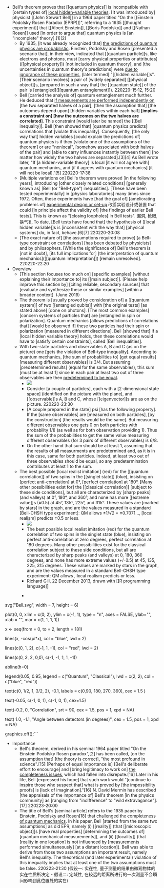 - Bell's theorem proves that [[quantum physics]] is incompatible with [certain types of] [local hidden-variable theories](((ZelKAMd3n))). [It was introduced by] physicist [[John Stewart Bell]] in a 1964 paper titled "On the [[Einstein Podolsky Rosen Paradox (EPRP)]]", referring to a 1935 [[thought experiment]] that [[Albert Einstein]], [[Boris Podolsky]] and [[Nathan Rosen]] used [in order to argue that] quantum physics is [an "incomplete" theory].[1][2] 
    - By 1935, [it was already recognized that] [the predictions of quantum physics are probabilistic](((1G-_MOIj_))). Einstein, Podolsky and Rosen [presented a scenario that], in their view, indicated that [[quantum particle]]s, like electrons and photons, must [carry physical properties or attributes]([[physical property]]) [not included in quantum theory], and [the uncertainties in quantum theory's predictions] were [due to ignorance of these properties]([[ignorance]]), [later termed] "[[hidden variable]]s". [Their scenario involves] a pair of [widely separated] [[physical object]]s, [prepared in such a way that] the [[quantum state]] of the pair is [entangled]([[quantum entanglement]]).
220220-15:12, 15:20
    - Bell [carried the analysis of] quantum entanglement much further. He deduced that [if measurements are performed independently on](((GmVCaGX7A))) [the two separated halves of a pair], [then the assumption that] [the outcomes depend upon] [hidden variables within each half] __[implies a constraint on] [how the outcomes on the two halves are correlated]__. This constraint [would later be named] the [[Bell inequality]]. Bell [then showed that] [quantum physics predicts] correlations that [violate this inequality]. Consequently, [the only way that] hidden variables [could explain the predictions of] quantum physics is if they [violate one of the assumptions of the theorem] or are "nonlocal", [somehow associated with both halves of the pair] and [able to carry influences instantly between them] [no matter how widely the two halves are separated].[3][4] As Bell wrote later, "If [a hidden-variable theory] is local [it will not agree with] quantum mechanics, and [if it agrees with quantum mechanics] [it will not be local]."[5]
220220-17:38
    - [Multiple variations on] Bell's theorem were proved [in the following years], introducing [other closely related conditions] [generally known as] [Bell (or "Bell-type") inequalities]. [These have been tested experimentally] in [physics laboratories] many times since 1972. Often, these experiments have [had the goal of] [ameliorating problems of] [experimental design or set-up](((l8Ip8yEst))) 改善实验设计或装置 that could [in principle affect the validity of] [the findings of earlier Bell tests]. This is known as "[closing loopholes] in Bell tests". 漏洞, 枪眼, 换气孔 To date, [Bell tests have found that] the hypothesis of [[local hidden variable]]s is [inconsistent with the way that] [physical systems] do, in fact, behave.[6][7]
220220-20:08
    - [The exact nature of] [the assumptions required to prove] [a Bell-type constraint on correlations] [has been debated by physicists] and by philosophers. [While the significance of] Bell's theorem is [not in doubt], [its full implications for] [the interpretation of quantum mechanics]([[quantum interpretation]]) [remain unresolved].
220220-22:20
- Overview
    - [This section focuses too much on] [specific examples] [without explaining their importance to] its [[main subject]]. [Please help improve this section by] [citing reliable, secondary sources] that [evaluate and synthesize these or similar examples] [within a broader context]. (June 2019)
    - The theorem is [usually proved by consideration of] a [[quantum system]] of two [[entangled qubits]] with [the original tests] [as stated above] [done on photons]. [The most common examples] [concern systems of particles that] are [entangled in spin or polarization]. Quantum mechanics [allows predictions of correlations that] [would be observed if] these two particles had their spin or polarization [measured in different directions]. Bell [showed that] if a [local hidden variable theory] holds, then these correlations would have to [satisfy certain constraints], called [Bell inequalities].
    - With two-state particles and observables A, B and C (as on the picture) one [gets the violation of Bell-type inequality]. According to quantum mechanics, [the sum of probabilities to] [get equal results] [measuring different observables] is 3/4. But assuming [predetermined results] (equal for the same observables), this sum [must be at least 1] since in each pair at least two out of three observables are then [predetermined to be equal](https://en.wikipedia.org/wiki/File:Mermin%27s_inequality.pdf).
        - ![](https://firebasestorage.googleapis.com/v0/b/firescript-577a2.appspot.com/o/imgs%2Fapp%2FXELiu-NovaKG%2F-6kdYRxGWs.png?alt=media&token=66529915-8a1b-451a-b682-1a56ab79b678)
        - Consider [a couple of particles], each with a [2-dimensional state space] (identified on the picture with the plane), and [[observable]]s A, B and C, whose [[eigenvector]]s are as on the picture.
220220-23:30
        - [A couple prepared in the state] psi [has the following property]. If the [same observables] are [measured on both particles], [by the construction] [the results would be the same]. But measuring different observables one gets 0 on both particles with probability 1/8 (as well as for both observation providing 1). Thus the sum of the probabilities to get the same value measuring different observables (for 3 pairs of different observables) is 6/8.
        - On the other hand that sum should be at least 1, assuming that the results of all measurments are predetermined and, as it is in this case, same for both particles. Indeed, at least two out of three observables should be equal, so any predetermination contributes at least 1 to the sum.
    - The best possible [local realist imitation] (red) for the [[quantum correlation]] of two spins in the [[singlet state]] (blue), insisting on [perfect anti-correlation] at 0°, [perfect correlation] at 180°. [Many other possibilities exist for] the [[classical correlation]] [subject to these side conditions], but all are characterized by [sharp peaks] (and valleys) at 0°, 180°, and 360°, and none has more [[extreme value]]s (±0.5) at 45°, 135°, 225°, and 315°. These values are [marked by stars] in the graph, and are the values measured in a standard [Bell-CHSH type experiment]: QM allows ±1/√2 = ±0.7071..., [local realism] predicts ±0.5 or less.
        - ![](https://firebasestorage.googleapis.com/v0/b/firescript-577a2.appspot.com/o/imgs%2Fapp%2FXELiu-NovaKG%2F0TOfZ6Ojrc.jpg?alt=media&token=99176ee7-2556-4da5-9bdb-4dd3412e8c9f)
        - The best possible local realist imitation (red) for the quantum correlation of two spins in the singlet state (blue), insisting on perfect anti-correlation at zero degrees, perfect correlation at 180 degrees. Many other possibilities exist for the classical correlation subject to these side conditions, but all are characterized by sharp peaks (and valleys) at 0, 180, 360 degrees, and none has more extreme values (+/-0.5) at 45, 135, 225, 315 degrees. These values are marked by stars in the graph, and are the values measured in a standard Bell-CHSH type experiment: QM allows , local realism predicts or less. 
        - Richard Gill, 22 December 2013, drawn with [[R programming language]]
        - ```r
svg("Bell.svg", width = 7, height = 6)

plot(0, 0, xlim = c(0, 2), ylim = c(-1, 1), type = "n", axes = FALSE, ylab="", xlab = "", mar = c(1, 1, 1, 1))

x <- seq(from = 0, to = 2, length = 181)

lines(x, -cos(pi*x), col = "blue", lwd = 2)

lines(c(0, 1, 2), c(-1, 1, -1), col = "red", lwd = 2)

lines(c(0, 2, 2, 0,0), c(-1, -1, 1, 1, -1))

abline(h=0)

legend(0.05, 0.95, legend = c("Quantum", "Classical"), lwd = c(2, 2), col = c("blue", "red"))

text(c(0, 1/2, 1, 3/2, 2), -0.1, labels = c(0,90, 180, 270, 360), cex = 1.5 )

text(-0.05, c(-1, 0, 1), c(-1, 0, 1), cex=1.5)

text(-0.2, 0, "Correlation", srt = 90, cex = 1.5, pos = 1, xpd = NA)

text( 1.0, -1.1, "Angle between detectors (in degrees)", cex = 1.5, pos = 1, xpd = NA)

graphics.off();```
- Importance
    - Bell's theorem, derived in his seminal 1964 paper titled "On the Einstein Podolsky Rosen paradox",[2] has been called, [on the assumption that] [the theory is correct], "the most profound in science".[15] [Perhaps of equal importance is] [Bell's deliberate effort to encourage] and [bring legitimacy to work on] [the completeness issues](((Jvpb8miNt))), which had fallen into disrepute.[16] Later in his life, Bell [expressed his hope] that such work would "[continue to inspire those who suspect that] what is proved by [the impossibility proofs] is [lack of imagination]."[16] N. David Mermin has described [the appraisals of the importance of] Bell's theorem [in the physics community] as [ranging from "indifference" to "wild extravagance"].[17]
220223-20:00
    - The title of Bell's [seminal article] refers to the 1935 paper by Einstein, Podolsky and Rosen[18] that [challenged the completeness of quantum mechanics](((Jvpb8miNt))). In his paper, Bell [started from the same two assumptions] as did EPR, namely (i) [[reality]] (that [[microscopic object]]s [have real properties] [determining the outcomes of] [quantum mechanical measurements]), and (ii) [[locality]] (that [reality in one location] is not influenced by [measurements performed simultaneously] [at a distant location]). Bell was able to derive from those two assumptions an important result, namely Bell's inequality. The theoretical (and later experimental) violation of this inequality implies that at least one of the two assumptions must be false.
220223-21:30
(假设一: 实在性, 量子测量的结果由微观物体的实在性质所决定 - 假设二: 定域性, 在较远的距离所进行的一次测量不会瞬间影响到此位置处的实在)
